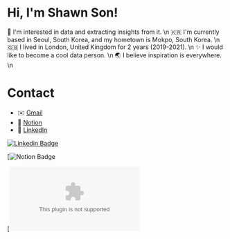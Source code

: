 # Hi, I'm Shawn Son! 

👀 I'm interested in data and extracting insights from it. \n
🇰🇷 I'm currently based in Seoul, South Korea, and my hometown is Mokpo, South Korea. \n
🇬🇧 I lived in London, United Kingdom for 2 years (2019-2021). \n
✨ I would like to become a cool data person. \n
🌏 I believe inspiration is everywhere. \n

# Contact

- ✉️ [Gmail](mailto:your-email@gmail.com)
- 🏡 [Notion](https://www.notion.so/sonminhyoek/Hi-I-m-Shawn-son-fc08fd9bd1704a0c8bc13a66d9b83d96?pvs=4)
- 🔗 [LinkedIn](https://www.linkedin.com/in/your-linkedin)
	
[![Linkedin Badge]([https://img.shields.io/badge/-LinkedIn-blue?style=flat-square&logo=Linkedin&logoColor=white&link=https://www.linkedin.com/in/seong-yun-byeon-8183a8113/)](https://www.linkedin.com/in/seong-yun-byeon-8183a8113/](https://www.linkedin.com/in/your-linkedin))

[![Notion Badge](https://www.notion.so/sonminhyoek/Hi-I-m-Shawn-son-fc08fd9bd1704a0c8bc13a66d9b83d96?pvs=4)

[![Gmail Badge](mailto:your-email@gmail.com)



<!--
**ShawnSon-hub/ShawnSon-hub** is a ✨ _special_ ✨ repository because its `README.md` (this file) appears on your GitHub profile.

Here are some ideas to get you started:

- 🔭 I’m currently working on ...
- 🌱 I’m currently learning ...
- 👯 I’m looking to collaborate on ...
- 🤔 I’m looking for help with ...
- 💬 Ask me about ...
- 📫 How to reach me: ...
- 😄 Pronouns: ...
- ⚡ Fun fact: ...
-->
